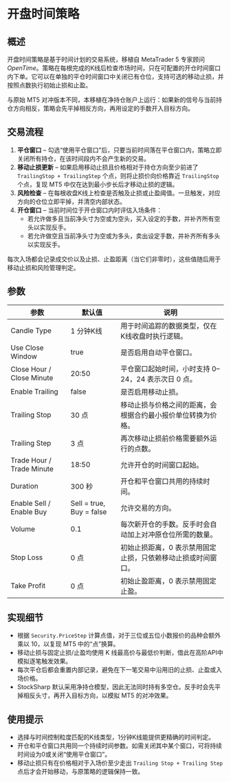 # 开盘时间策略

## 概述
开盘时间策略是基于时间计划的交易系统，移植自 MetaTrader 5 专家顾问 *OpenTime*。策略在每根完成的K线后检查市场时间，只在可配置的开仓时间窗口内下单。它可以在单独的平仓时间窗口中关闭已有仓位，支持可选的移动止损，并按照点数执行初始止损和止盈。

与原始 MT5 对冲版本不同，本移植在净持仓账户上运行：如果新的信号与当前持仓方向相反，策略会先平掉相反方向，再用设定的手数开入目标方向。

## 交易流程
1. **平仓窗口** – 勾选“使用平仓窗口”后，只要当前时间落在平仓窗口内，策略立即关闭所有持仓，在该时间段内不会产生新的交易。
2. **移动止损更新** – 如果启用移动止损且价格相对于持仓方向至少前进了 `TrailingStop + TrailingStep` 个点，则将止损价向价格靠近 `TrailingStop` 个点，复现 MT5 中仅在达到最小步长后才移动止损的逻辑。
3. **风险检查** – 在每根收盘K线上检查是否触及止损或止盈阈值。一旦触发，对应方向的仓位立即平掉，并清空内部状态。
4. **开仓窗口** – 当前时间位于开仓窗口内时评估入场条件：
   - 若允许做多且当前净头寸为空或为空头，买入设定的手数，并补齐所有空头以实现反手。
   - 若允许做空且当前净头寸为空或为多头，卖出设定手数，并补齐所有多头以实现反手。

每次入场都会记录成交价以及止损、止盈距离（当它们非零时），这些值随后用于移动止损和风险管理判定。

## 参数
| 参数 | 默认值 | 说明 |
|------|--------|------|
| Candle Type | 1 分钟K线 | 用于时间追踪的数据类型，仅在K线收盘时执行逻辑。|
| Use Close Window | true | 是否启用自动平仓窗口。|
| Close Hour / Close Minute | 20:50 | 平仓窗口起始时间，小时支持 0–24，24 表示次日 0 点。|
| Enable Trailing | false | 是否启用移动止损。|
| Trailing Stop | 30 点 | 移动止损与价格之间的距离，会根据合约最小报价单位转换为价格。|
| Trailing Step | 3 点 | 再次移动止损前价格需要额外运行的点数。|
| Trade Hour / Trade Minute | 18:50 | 允许开仓的时间窗口起始。|
| Duration | 300 秒 | 开仓和平仓窗口共用的持续时间。|
| Enable Sell / Enable Buy | Sell = true, Buy = false | 允许交易的方向。|
| Volume | 0.1 | 每次新开仓的手数。反手时会自动加上对冲原仓位所需的数量。|
| Stop Loss | 0 点 | 初始止损距离，0 表示禁用固定止损，只依赖移动止损或时间窗口。|
| Take Profit | 0 点 | 初始止盈距离，0 表示禁用固定止盈。|

## 实现细节
- 根据 `Security.PriceStep` 计算点值，对于三位或五位小数报价的品种会额外乘以 10，以复现 MT5 中的“点”换算。
- 移动止损与固定止损/止盈均使用 K 线最高价与最低价判断，借此在高阶API中模拟逐笔触发效果。
- 每次平仓后都会重置内部记录，避免在下一笔交易中沿用旧的止损、止盈或入场价格。
- StockSharp 默认采用净持仓模型，因此无法同时持有多空仓。反手时会先平掉相反头寸，再开入目标方向，以模拟 MT5 的对冲效果。

## 使用提示
- 选择与时间控制粒度匹配的K线类型，1分钟K线能提供更精确的时间判定。
- 开仓和平仓窗口共用同一个持续时间参数。如需关闭其中某个窗口，可将持续时间设为0或关闭“使用平仓窗口”。
- 移动止损只有在价格相对于入场价至少走出 `Trailing Stop + Trailing Step` 点后才会开始移动，与原策略的逻辑保持一致。

